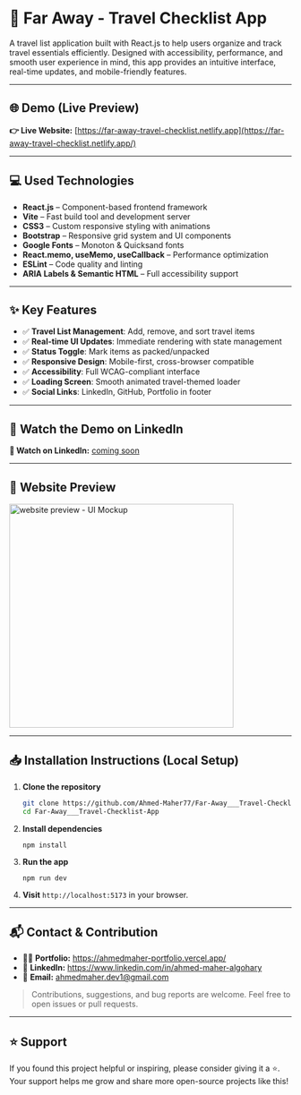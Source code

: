 # 🌴 Far Away - Travel Checklist App

A travel list application built with React.js to help users organize and track travel essentials efficiently. Designed with accessibility, performance, and smooth user experience in mind, this app provides an intuitive interface, real-time updates, and mobile-friendly features.

---

## 🌐 Demo (Live Preview)

**👉 Live Website:** [https://far-away-travel-checklist.netlify.app](https://far-away-travel-checklist.netlify.app/)

---

## 💻 Used Technologies

- **React.js** – Component-based frontend framework  
- **Vite** – Fast build tool and development server  
- **CSS3** – Custom responsive styling with animations  
- **Bootstrap** – Responsive grid system and UI components  
- **Google Fonts** – Monoton & Quicksand fonts  
- **React.memo, useMemo, useCallback** – Performance optimization  
- **ESLint** – Code quality and linting  
- **ARIA Labels & Semantic HTML** – Full accessibility support  

---

## ✨ Key Features

- ✅ **Travel List Management**: Add, remove, and sort travel items  
- ✅ **Real-time UI Updates**: Immediate rendering with state management  
- ✅ **Status Toggle**: Mark items as packed/unpacked  
- ✅ **Responsive Design**: Mobile-first, cross-browser compatible  
- ✅ **Accessibility**: Full WCAG-compliant interface  
- ✅ **Loading Screen**: Smooth animated travel-themed loader  
- ✅ **Social Links**: LinkedIn, GitHub, Portfolio in footer  

---

## 🎥 Watch the Demo on LinkedIn

**🔗 Watch on LinkedIn:** [coming soon]()

---

## 👀 Website Preview

<a href="https://far-away-travel-checklist.netlify.app/" title="demo">
  <img src="https://github.com/user-attachments/assets/bf0aee38-06c7-41a4-ab7c-27ccbc1897eb" alt="website preview - UI Mockup" width="400">
</a>

---

## 📥 Installation Instructions (Local Setup)

1. **Clone the repository**
   ```bash
   git clone https://github.com/Ahmed-Maher77/Far-Away___Travel-Checklist-App.git
   cd Far-Away___Travel-Checklist-App
   ```
2. **Install dependencies**
   ```
   npm install
   ```
3. **Run the app**
   ```
   npm run dev
   ```
4. **Visit** ```http://localhost:5173``` in your browser.

---

## 📬 Contact & Contribution
- 🧑‍💻 **Portfolio:** <a href="https://ahmedmaher-portfolio.vercel.app/" title="See My Portfolio">https://ahmedmaher-portfolio.vercel.app/</a>
- 🔗 **LinkedIn:** <a href="https://www.linkedin.com/in/ahmed-maher-algohary" title="Contact via LinkedIn">https://www.linkedin.com/in/ahmed-maher-algohary</a>
- 📧 **Email:** <a href="mailto:ahmedmaher.dev1@gmail.com" title="Contact via Email">ahmedmaher.dev1@gmail.com</a>

> Contributions, suggestions, and bug reports are welcome. Feel free to open issues or pull requests.

---

## ⭐ Support

If you found this project helpful or inspiring, please consider giving it a ⭐. Your support helps me grow and share more open-source projects like this!
